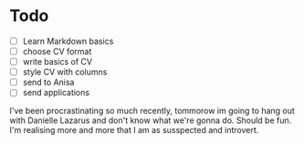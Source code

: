 # Todo
- [ ] Learn Markdown basics
- [ ] choose CV format
- [ ] write basics of CV
- [ ] style CV with columns
- [ ] send to Anisa
- [ ] send applications

I've been procrastinating so much recently, tommorow im going to hang out with Danielle Lazarus and don't know what we're gonna do. Should be fun. 
I'm realising more and more that I am as susspected and introvert.